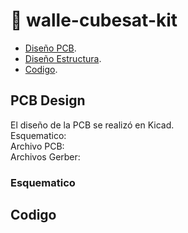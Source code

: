 # 🌱 walle-cubesat-kit
 - [Diseño PCB](#pcb-design).
 - [Diseño Estructura](#estructura).
 - [Codigo](#codigo).
## PCB Design
El diseño de la PCB se realizó en Kicad.  
Esquematico:  
Archivo PCB:  
Archivos Gerber:  

### Esquematico

## Codigo
